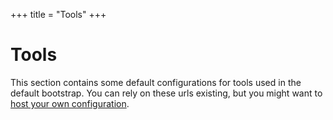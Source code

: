 +++
title = "Tools"
+++

# Tools

This section contains some default configurations for tools used in the default bootstrap. You can rely on these urls existing, but you might want to [host your own configuration](/bootstrap/selfhosting.md).
